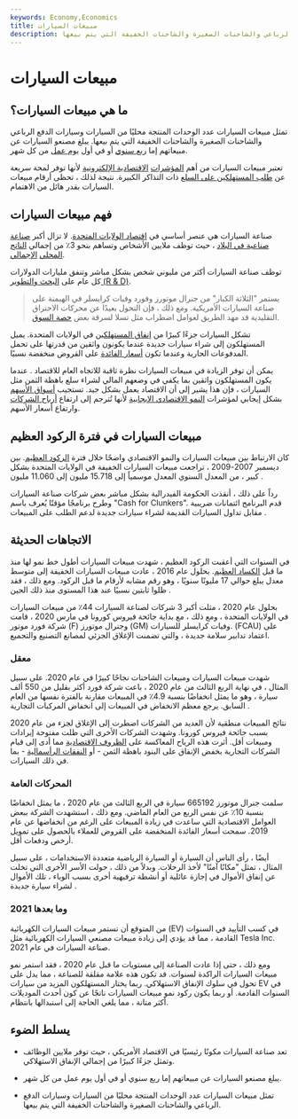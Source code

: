 ```yaml
---
keywords: Economy,Economics
title: مبيعات السيارات
description: تمثل مبيعات السيارات عدد الوحدات المنتجة محليًا من السيارات وسيارات الدفع الرباعي والشاحنات الصغيرة والشاحنات الخفيفة التي يتم بيعها.
---
```


# مبيعات السيارات
## ما هي مبيعات السيارات؟

تمثل مبيعات السيارات عدد الوحدات المنتجة محليًا من السيارات وسيارات الدفع الرباعي والشاحنات الصغيرة والشاحنات الخفيفة التي يتم بيعها. يبلغ مصنعو السيارات عن مبيعاتهم إما [ربع سنوي](/quarter) أو في أول [يوم عمل](/business-day) من كل شهر.

تعتبر مبيعات السيارات من أهم [المؤشرات](/economic_indicator) [الاقتصادية الإلكترونية](/economic_indicator) لأنها توفر لمحة سريعة عن [طلب المستهلكين على السلع](/demand) ذات التذاكر الكبيرة. نتيجة لذلك ، تحظى أرقام مبيعات السيارات بقدر هائل من الاهتمام.

## فهم مبيعات السيارات

صناعة السيارات هي عنصر أساسي في [اقتصاد الولايات المتحدة](/economy). لا تزال أكبر [صناعة صناعية في البلاد](/manufacturing) ، حيث توظف ملايين الأشخاص وتساهم بنحو 3٪ من إجمالي [الناتج المحلي](/gdp) [الإجمالي](/gdp).

توظف صناعة السيارات أكثر من مليوني شخص بشكل مباشر وتنفق مليارات الدولارات كل عام على [البحث والتطوير (R & D)](/randd).

> يستمر "الثلاثة الكبار" من جنرال موتورز وفورد وفيات كرايسلر في الهيمنة على صناعة السيارات الأمريكية. ومع ذلك ، فإن التحول بعيدًا عن محركات الاحتراق التقليدية قد مهد الطريق لعوامل اضطراب مثل تسلا لسرقة بعض [حصة السوق](/marketshare).

>

تشكل السيارات جزءًا كبيرًا من [إنفاق المستهلكين](/consumer-spending) في الولايات المتحدة. يميل المستهلكون إلى شراء سيارات جديدة عندما يكونون واثقين من قدرتها على تحمل المدفوعات الجارية وعندما تكون [أسعار الفائدة](/interestrate) على القروض منخفضة نسبيًا.

يمكن أن توفر الزيادة في مبيعات السيارات نظرة ثاقبة للاتجاه العام للاقتصاد . عندما يكون المستهلكون واثقين بما يكفي في وضعهم المالي لشراء سلع باهظة الثمن مثل السيارات ، فإن هذا يشير إلى أن الاقتصاد يعمل بشكل جيد. تستجيب [أسواق الأسهم](/equitymarket) بشكل إيجابي لمؤشرات [النمو الاقتصادي الإيجابية](/economicgrowth) لأنها تُترجم إلى ارتفاع [أرباح الشركات](/profit) وارتفاع أسعار الأسهم.

## مبيعات السيارات في فترة الركود العظيم

كان الارتباط بين مبيعات السيارات والنمو الاقتصادي واضحًا خلال فترة [الركود العظيم](/great-recession). بين ديسمبر 2007-2009 ، تراجعت مبيعات السيارات الخفيفة في الولايات المتحدة بشكل كبير ، من المعدل السنوي المعدل موسمياً إلى 15.718 مليون إلى 11.060 مليون .

رداً على ذلك ، أنقذت الحكومة الفيدرالية بشكل مباشر بعض شركات صناعة السيارات وطرح برنامجًا مؤقتًا يُعرف باسم "Cash for Clunkers". قدم البرنامج ائتمانات ضريبية مقابل تداول السيارات القديمة لشراء سيارات جديدة لدعم الطلب على المبيعات .

## الاتجاهات الحديثة

في السنوات التي أعقبت الركود العظيم ، شهدت مبيعات السيارات أطول خط نمو لها منذ ما قبل [الكساد العظيم](/great_depression). بحلول عام 2016 ، عادت مبيعات السيارات الخفيفة إلى متوسط معدل يبلغ حوالي 17 مليونًا سنويًا ، وهو رقم مشابه لأرقام ما قبل الركود. ومع ذلك ، فقد ظلوا ثابتين نسبيًا عند هذا المستوى منذ ذلك الحين .

بحلول عام 2020 ، مثلت أكبر 3 شركات لصناعة السيارات 44٪ من مبيعات السيارات في الولايات المتحدة ، ومع ذلك ، مع بداية جائحة فيروس كورونا في مارس 2020 ، قامت شركة فورد موتور (F) وجنرال موتورز (GM) وفيات كرايسلر للسيارات. (FCAU) على اعتماد تدابير سلامة جديدة ، والتي تضمنت الإغلاق الجزئي لمصانع التصنيع والتجميع.

### معقل

شهدت مبيعات السيارات ومبيعات الشاحنات نجاحًا كبيرًا في عام 2020. على سبيل المثال ، في نهاية الربع الثالث من عام 2020 ، باعت شركة فورد أكثر بقليل من 550 ألف سيارة ، وهو ما يمثل انخفاضًا بنسبة 4.9٪ في المبيعات مقارنة بالفترة نفسها من العام السابق. يرجع معظم الانخفاض في المبيعات إلى انخفاض المركبات التجارية .

نتائج المبيعات منطقية لأن العديد من الشركات اضطرت إلى الإغلاق لجزء من عام 2020 بسبب جائحة فيروس كورونا. وشهدت الشركات الأخرى التي ظلت مفتوحة إيرادات ومبيعات أقل. أثرت هذه الرياح المعاكسة على [الظروف الاقتصادية](/economic-conditions) مما أدى إلى قيام الشركات التجارية بخفض الإنفاق على البنود باهظة الثمن - أو [النفقات الرأسمالية](/capitalexpenditure) - بما في ذلك السيارات.

### المحركات العامة

سلمت جنرال موتورز 665192 سيارة في الربع الثالث من عام 2020 ، ما يمثل انخفاضًا بنسبة 10٪ عن نفس الربع من العام الماضي. ومع ذلك ، استشهدت الشركة ببعض العوامل الاقتصادية التي ساعدت في زيادة المبيعات على الرغم من انخفاضها عن عام 2019. سمحت أسعار الفائدة المنخفضة على القروض للعملاء بالحصول على تمويل أرخص ودفعات أقل.

أيضًا ، رأى الناس أن السيارة أو السيارة الرياضية متعددة الاستخدامات ، على سبيل المثال ، تمثل "مكانًا آمنًا" لأخذ الرحلات. وبدلاً من ذلك ، حولت الأسر الأخرى التي تخلت عن إنفاق الأموال في إجازة عائلية أو أنشطة ترفيهية أخرى بسبب الوباء ، تلك الأموال لشراء سيارة جديدة .

### 2021 وما بعدها

من المتوقع أن تستمر مبيعات السيارات الكهربائية (EV) في كسب التأييد في السنوات القادمة ، مما قد يؤدي إلى زيادة مبيعات مصنعي السيارات الكهربائية مثل Tesla Inc. صناعة السيارات في عام 2021.

ومع ذلك ، حتى إذا عادت الصناعة إلى مستويات ما قبل عام 2020 ، فقد استمر نمو مبيعات السيارات الراكدة لسنوات. قد تكون هذه علامة مقلقة للصناعة ، مما يدل على تحول في سلوك الإنفاق الاستهلاكي. ربما يختار المستهلكون المزيد من سيارات EV في السنوات القادمة. أو ربما يكون ركود نمو مبيعات السيارات ناتجًا عن كون أحدث الموديلات أكثر متانة ، مما يلغي الحاجة إلى استبدالها بانتظام.

## يسلط الضوء

- تعد صناعة السيارات مكونًا رئيسيًا في الاقتصاد الأمريكي ، حيث توفر ملايين الوظائف وتمثل جزءًا كبيرًا من إجمالي الإنفاق الاستهلاكي.

- يبلغ مصنعو السيارات عن مبيعاتهم إما ربع سنوي أو في أول يوم عمل من كل شهر.

- تمثل مبيعات السيارات عدد الوحدات المنتجة محليًا من السيارات وسيارات الدفع الرباعي والشاحنات الصغيرة والشاحنات الخفيفة التي يتم بيعها.

